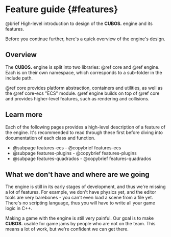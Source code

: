 # Feature guide {#features}

@brief High-level introduction to design of the **CUBOS.** engine and its
features.

Before you continue further, here's a quick overview of the engine's design.

## Overview

The **CUBOS.** engine is split into two libraries: @ref core and @ref engine.
Each is on their own namespace, which corresponds to a sub-folder in the
include path.

@ref core provides platform abstraction, containers and utilities, as well as
the @ref core-ecs "ECS" module. @ref engine builds on top of @ref core and
provides higher-level features, such as rendering and collisions.

## Learn more

Each of the following pages provides a high-level description of a feature of
the engine. It's recommended to read through these first before diving into
documentation of each class and function.

- @subpage features-ecs - @copybrief features-ecs
- @subpage features-plugins - @copybrief features-plugins
- @subpage features-quadrados - @copybrief features-quadrados

## What we don't have and where are we going

The engine is still in its early stages of development, and thus we're missing
a lot of features. For example, we don't have physics yet, and the editor tools
are very barebones - you can't even load a scene from a file yet. There's no
scripting language, thus you will have to write all your game logic in C++.

Making a game with the engine is still very painful. Our goal is to make
**CUBOS.** usable for game jams by people who are not on the team. This means a
lot of work, but we're confident we can get there.
